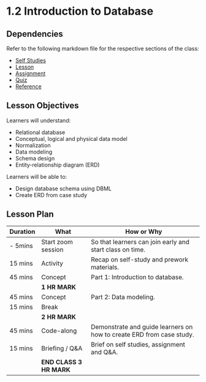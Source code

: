# 1.2 Introduction to Database

## Dependencies

Refer to the following markdown file for the respective sections of the class:

- [Self Studies](./studies.md)
- [Lesson](./lesson.md)
- [Assignment](./assignment.md)
- [Quiz](./quiz.md)
- [Reference](./reference.md)

## Lesson Objectives

Learners will understand:

- Relational database
- Conceptual, logical and physical data model
- Normalization
- Data modeling
- Schema design
- Entity-relationship diagram (ERD)

Learners will be able to:

- Design database schema using DBML
- Create ERD from case study

## Lesson Plan

| Duration | What                    | How or Why                                                           |
| -------- | ----------------------- | -------------------------------------------------------------------- |
| - 5mins  | Start zoom session      | So that learners can join early and start class on time.             |
| 15 mins  | Activity                | Recap on self-study and prework materials.                           |
| 45 mins  | Concept                 | Part 1: Introduction to database.                                    |
|          | **1 HR MARK**           |
| 45 mins  | Concept                 | Part 2: Data modeling.                                               |
| 15 mins  | Break                   |                                                                      |
|          | **2 HR MARK**           |
| 45 mins  | Code-along              | Demonstrate and guide learners on how to create ERD from case study. |
| 15 mins  | Briefing / Q&A          | Brief on self studies, assignment and Q&A.                           |
|          | **END CLASS 3 HR MARK** |
